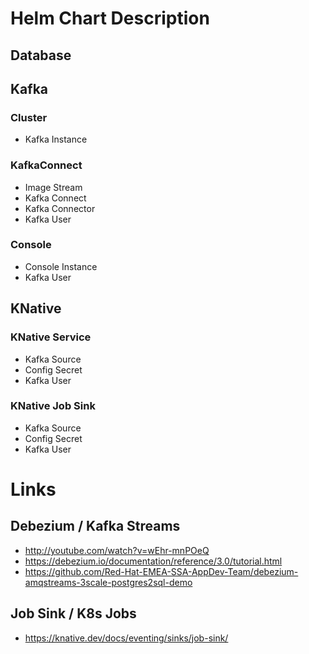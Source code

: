 # Helm Chart Description

## Database

## Kafka

### Cluster
* Kafka Instance

### KafkaConnect
* Image Stream
* Kafka Connect
* Kafka Connector
* Kafka User 

### Console
* Console Instance
* Kafka User

## KNative


### KNative Service

* Kafka Source
* Config Secret
* Kafka User

### KNative Job Sink

* Kafka Source
* Config Secret
* Kafka User

# Links

## Debezium / Kafka Streams

* http://youtube.com/watch?v=wEhr-mnPOeQ
* https://debezium.io/documentation/reference/3.0/tutorial.html
* https://github.com/Red-Hat-EMEA-SSA-AppDev-Team/debezium-amqstreams-3scale-postgres2sql-demo


## Job Sink / K8s Jobs

* https://knative.dev/docs/eventing/sinks/job-sink/



